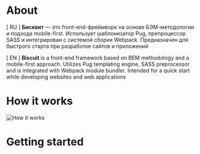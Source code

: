 # About

[ RU ]
**Бисквит** — это front-end-фреймворк на основе БЭМ-методологии и подхода mobile-first. Использует шаблонизатор Pug, препроцессор SASS и интегрирован с  системой сборки Webpack. Предназначен для быстрого старта при разработке сайтов и приложений

[ EN ]
**Biscuit** is a front-end framework based on BEM methodology and a mobile-first approach. Utilizes Pug templating engine, SASS preprocessor and is integrated with Webpack module bundler. Intended for a quick start while developing websites and web applications

# How it works

![How it works](https://github.com/ponomarevandrey/biscuit/blob/master/src/img/how-it-works.svg?raw=true?sanitize=true)

# Getting started